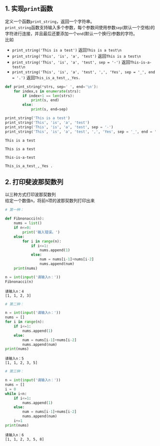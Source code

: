 
## 1. 实现`print`函数
定义一个函数`print_string`，返回一个字符串。  
`print_string`函数支持输入多个参数，每个参数间使用参数`sep`(默认一个空格)的字符进行连接，并且最后还要添加一个`end`(默认一个换行)参数的字符。  
比如
- `print_string('This is a test')` 返回`This is a test\n`  
- `print_string('This', 'is', 'a', 'test')` 返回`This is a test\n`
- `print_string('This', 'is', 'a', 'test', sep = '-')` 返回`This-is-a-test\n`
- `print_string('This', 'is', 'a', 'test', ',', 'Yes', sep = '_', end = '.')` 返回`This_is_a_test_,_Yes.`


```python
def print_string(*strs, sep=' ', end='\n'):
    for index,s in enumerate(strs):
        if index+1 == len(strs):
            print(s, end)
        else:
            print(s, end=sep)

print_string('This is a test')
print_string('This', 'is', 'a', 'test')
print_string('This', 'is', 'a', 'test', sep = '-')
print_string('This', 'is', 'a', 'test', ',', 'Yes', sep = '_', end = '.')
```

    This is a test 
    
    This is a test 
    
    This-is-a-test 
    
    This_is_a_test_,_Yes .
    

## 2. 打印斐波那契数列
以三种方式打印波那契数列    
给定一个数值n，将前n项的波那契数列打印出来


```python
# 第一种：

def Fibnonacci(n):
    nums = list()
    if n<=0:
        print('输入错误。')
    else:
        for i in range(n):
            if i<=1:
                nums.append(1)
            else:
                num = nums[i-1]+nums[i-2]
                nums.append(num)
    print(nums)

n = int(input('请输入n：'))
Fibnonacci(n)
```

    请输入n：4
    [1, 1, 2, 3]
    


```python
# 第二种：

n = int(input('请输入n：'))
nums = []
for i in range(n):
    if i<=1:
        nums.append(1)
    else:
        num = nums[i-1]+nums[i-2]
        nums.append(num)
print(nums)
```

    请输入n：5
    [1, 1, 2, 3, 5]
    


```python
# 第三种：

n = int(input('请输入n：'))
nums = []
i = 0
while i<n:
    if i<=1:
        nums.append(1)
    else:
        num = nums[i-1]+nums[i-2]
        nums.append(num)
    i+=1
print(nums)
```

    请输入n：6
    [1, 1, 2, 3, 5, 8]
    


